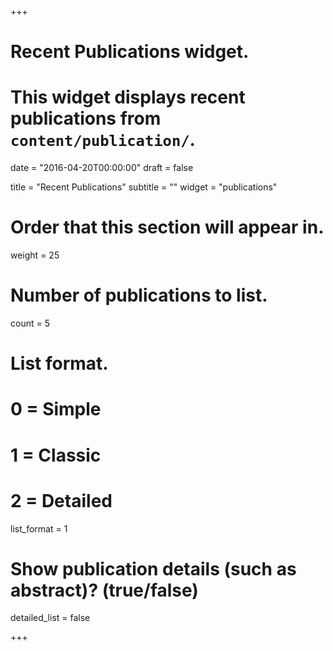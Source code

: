 +++
# Recent Publications widget.
# This widget displays recent publications from `content/publication/`.

date = "2016-04-20T00:00:00"
draft = false

title = "Recent Publications"
subtitle = ""
widget = "publications"

# Order that this section will appear in.
weight = 25

# Number of publications to list.
count = 5


# List format.
#   0 = Simple
#   1 = Classic
#   2 = Detailed
list_format = 1


# Show publication details (such as abstract)? (true/false)
detailed_list = false

+++

